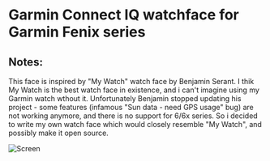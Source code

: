 Garmin Connect IQ watchface for Garmin Fenix series
===============


Notes:
------

This face is inspired by "My Watch" watch face by Benjamin Serant. I thik My Watch is the best watch face in existence, and i can't imagine using my Garmin watch wthout it. Unfortunately Benjamin stopped updating his project - some features (infamous "Sun data - need GPS usage" bug) are not working anymore, and there is no support for 6/6x series. So i decided to write my own watch face which would closely resemble "My Watch", and possibly make it open source.

![Screen](/Screen.jpg?raw=true "Screen")
